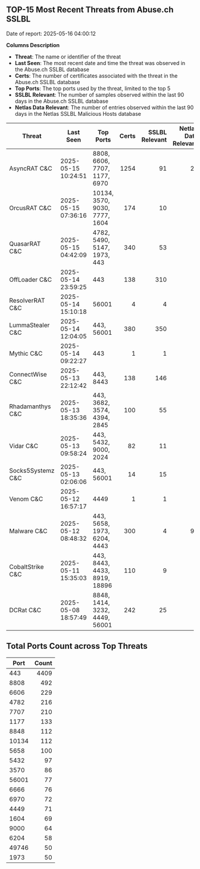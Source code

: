 ## TOP-15 Most Recent Threats from Abuse.ch SSLBL
Date of report: 2025-05-16 04:00:12

**Columns Description**
- **Threat**: The name or identifier of the threat
- **Last Seen**: The most recent date and time the threat was observed in the Abuse.ch SSLBL database
- **Certs**: The number of certificates associated with the threat in the Abuse.ch SSLBL database
- **Top Ports**: The top ports used by the threat, limited to the top 5
- **SSLBL Relevant**: The number of samples observed within the last 90 days in the Abuse.ch SSLBL database
- **Netlas Data Relevant**: The number of entries observed within the last 90 days in the Netlas SSLBL Malicious Hosts database



| Threat                     | Last Seen           | Top Ports          | Certs        | SSLBL Relevant   | Netlas Data Relevant  |
|----------------------------|---------------------|--------------------|-------------:|-----------------:|----------------------:|
| AsyncRAT C&C               | 2025-05-15 10:24:51 | 8808, 6606, 7707, 1177, 6970 | 1254 | 91 | 21 |
| OrcusRAT C&C               | 2025-05-15 07:36:16 | 10134, 3570, 9030, 7777, 1604 | 174 | 10 | 0 |
| QuasarRAT C&C              | 2025-05-15 04:42:09 | 4782, 5490, 5147, 1973, 443 | 340 | 53 | 2 |
| OffLoader C&C              | 2025-05-14 23:59:25 | 443 | 138 | 310 | 0 |
| ResolverRAT C&C            | 2025-05-14 15:10:18 | 56001 | 4 | 4 | 0 |
| LummaStealer C&C           | 2025-05-14 12:04:05 | 443, 56001 | 380 | 350 | 0 |
| Mythic C&C                 | 2025-05-14 09:22:27 | 443 | 1 | 1 | 0 |
| ConnectWise C&C            | 2025-05-13 22:12:42 | 443, 8443 | 138 | 146 | 5 |
| Rhadamanthys C&C           | 2025-05-13 18:35:36 | 443, 3682, 3574, 4394, 2845 | 100 | 55 | 6 |
| Vidar C&C                  | 2025-05-13 09:58:24 | 443, 5432, 9000, 2024 | 82 | 11 | 6 |
| Socks5Systemz C&C          | 2025-05-13 02:06:06 | 443, 56001 | 14 | 15 | 8 |
| Venom C&C                  | 2025-05-12 16:57:17 | 4449 | 1 | 1 | 0 |
| Malware C&C                | 2025-05-12 08:48:32 | 443, 5658, 1973, 6204, 4443 | 300 | 4 | 90 |
| CobaltStrike C&C           | 2025-05-11 15:35:03 | 443, 8443, 4433, 8919, 18896 | 110 | 9 | 6 |
| DCRat C&C                  | 2025-05-08 18:57:49 | 8848, 1414, 3232, 4449, 56001 | 242 | 25 | 0 |

## Total Ports Count across Top Threats
| Port       | Count      |
|------------|-----------:|
| 443 | 4409 |
| 8808 | 492 |
| 6606 | 229 |
| 4782 | 216 |
| 7707 | 210 |
| 1177 | 133 |
| 8848 | 112 |
| 10134 | 112 |
| 5658 | 100 |
| 5432 | 97 |
| 3570 | 86 |
| 56001 | 77 |
| 6666 | 76 |
| 6970 | 72 |
| 4449 | 71 |
| 1604 | 69 |
| 9000 | 64 |
| 6204 | 58 |
| 49746 | 50 |
| 1973 | 50 |